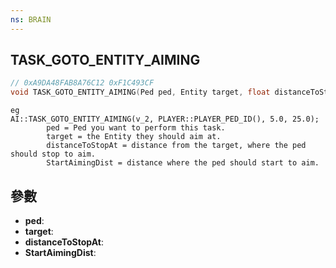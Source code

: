 ```yaml
---
ns: BRAIN
---
```

## TASK_GOTO_ENTITY_AIMING

```c
// 0xA9DA48FAB8A76C12 0xF1C493CF
void TASK_GOTO_ENTITY_AIMING(Ped ped, Entity target, float distanceToStopAt, float StartAimingDist);
```

```
eg  
AI::TASK_GOTO_ENTITY_AIMING(v_2, PLAYER::PLAYER_PED_ID(), 5.0, 25.0);  
		ped = Ped you want to perform this task.  
		target = the Entity they should aim at.  
		distanceToStopAt = distance from the target, where the ped should stop to aim.  
		StartAimingDist = distance where the ped should start to aim.  
```

## 參數
* **ped**: 
* **target**: 
* **distanceToStopAt**: 
* **StartAimingDist**: 

